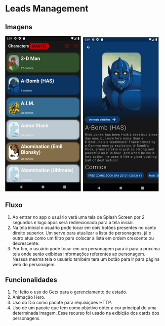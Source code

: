 # Leads Management

## Imagens

![Telas](https://github.com/rvgcampos/hq_characters/blob/main/main.png)

## Fluxo

1. Ao entrar no app o usuário verá uma tela de Splash Screen por 2 segundos e logo após será redirecionado para a tela inicial.
1. Na tela inicial o usuário pode tocar em dois botões presentes no canto direito superior. Um serve para atualizar a lista de personagens, já o outro atua como um filtro para colocar a lista em ordem crescente ou decrescente.
1. Por fim, o usuário pode tocar em um personagem para ir para a próxima tela onde serão exibidas informações referentes ao personagem. Nesssa mesma tela o usuário também tera um botão para ir para página web do personagem.

## Funcionalidades

1. Foi feito o uso do Getx para o gerenciamento de estado.
1. Animação Hero.
1. Uso do Dio como pacote para requisições HTTP.
1. Uso de um pacote que tem como objetivo obter a cor principal de uma determinada imagem. Esse recurso foi usado na exibição dos cards dos personagens.
